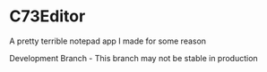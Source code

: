 # C73Editor
A pretty terrible notepad app I made for some reason

Development Branch - This branch may not be stable in production

